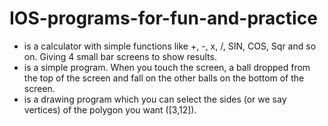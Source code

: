 # IOS-programs-for-fun-and-practice

* <RPNCalc> is a calculator with simple functions like +, -, x, /, SIN, COS, Sqr and so on. Giving 4 small bar screens to show results.
* <GravityBubbles> is a simple program. When you touch the screen, a ball dropped from the top of the screen and fall on the other balls on the bottom of the screen.
* <PolygonDrawerAndSelector> is a drawing program which you can select the sides (or we say vertices) of the polygon you want ([3,12]).